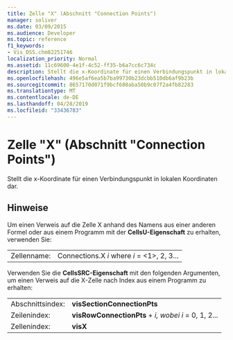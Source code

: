 ```yaml
---
title: Zelle "X" (Abschnitt "Connection Points")
manager: soliver
ms.date: 03/09/2015
ms.audience: Developer
ms.topic: reference
f1_keywords:
- Vis_DSS.chm82251746
localization_priority: Normal
ms.assetid: 11c69600-4e1f-4c52-ff35-b6a7cc6c734c
description: Stellt die x-Koordinate für einen Verbindungspunkt in lokalen Koordinaten dar.
ms.openlocfilehash: 496e5af6ea5b7ba99730b23dcbb510db6af9b23b
ms.sourcegitcommit: 8657170d071f9bcf680aba50b9c07f2a4fb82283
ms.translationtype: MT
ms.contentlocale: de-DE
ms.lasthandoff: 04/28/2019
ms.locfileid: "33436783"
---
```

# <a name="x-cell-connection-points-section"></a>Zelle "X" (Abschnitt "Connection Points")

Stellt  die x-Koordinate für einen Verbindungspunkt in lokalen Koordinaten dar. 
  
## <a name="remarks"></a>Hinweise

Um einen Verweis auf die Zelle X anhand des Namens aus einer anderen Formel oder aus einem Programm mit der **CellsU-Eigenschaft** zu erhalten, verwenden Sie: 
  
|||
|:-----|:-----|
| Zellenname:  <br/> | Connections.X  *i*            where  *i*  = <1>, 2, 3...  <br/> |
   
Verwenden Sie die **CellsSRC-Eigenschaft** mit den folgenden Argumenten, um einen Verweis auf die X-Zelle nach Index aus einem Programm zu erhalten: 
  
|||
|:-----|:-----|
| Abschnittsindex:  <br/> |**visSectionConnectionPts** <br/> |
| Zeilenindex:  <br/> |**visRowConnectionPts**  +   *i,* *wobei i* = 0, 1, 2...  <br/> |
| Zellenindex:  <br/> |**visX** <br/> |
   

